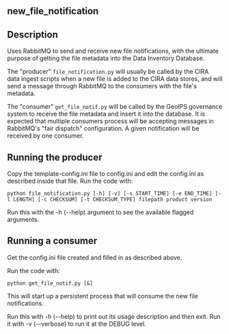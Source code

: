 ## new_file_notification

## Description
Uses RabbitMQ to send and receive new file notifications, with the ultimate
purpose of getting the file metadata into the Data Inventory Database.

The "producer" `file_notification.py` will usually be called by the CIRA data
ingest scripts when a new file is added to the CIRA data stores, and will send
a message through RabbitMQ to the consumers with the file's metadata.

The "consumer" `get_file_notif.py` will be called by the GeoIPS governance
system to receive the file metadata and insert it into the database. It is
expected that multiple consumers process will be accepting messages in
RabbitMQ's "fair dispatch" configuration. A given notification will be received
by one consumer.

## Running the producer
Copy the template-config.ini file to config.ini and edit the config.ini as
described inside that file.
Run the code with:
```
python file_notification.py [-h] [-v] [-s START_TIME] [-e END_TIME] [-l LENGTH] [-c CHECKSUM] [-t CHECKSUM_TYPE] filepath product version
```
Run this with the -h (--help) argument to see the available flagged arguments.

## Running a consumer
Get the config.ini file created and filled in as described above.

Run the code with:
```
python get_file_notif.py [&]
```
This will start up a persistent process that will consume the new file
notifications.

Run this with -h (--help) to print out its usage description and then exit.
Run it with -v (--verbose) to run it at the DEBUG level.
